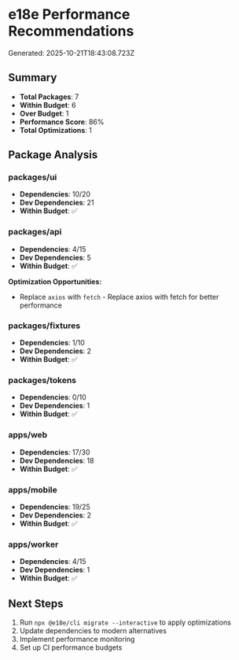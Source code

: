 # e18e Performance Recommendations

Generated: 2025-10-21T18:43:08.723Z

## Summary

- **Total Packages**: 7
- **Within Budget**: 6
- **Over Budget**: 1
- **Performance Score**: 86%
- **Total Optimizations**: 1

## Package Analysis

### packages/ui

- **Dependencies**: 10/20
- **Dev Dependencies**: 21
- **Within Budget**: ✅

### packages/api

- **Dependencies**: 4/15
- **Dev Dependencies**: 5
- **Within Budget**: ✅

**Optimization Opportunities:**

- Replace `axios` with `fetch` - Replace axios with fetch for better performance

### packages/fixtures

- **Dependencies**: 1/10
- **Dev Dependencies**: 2
- **Within Budget**: ✅

### packages/tokens

- **Dependencies**: 0/10
- **Dev Dependencies**: 1
- **Within Budget**: ✅

### apps/web

- **Dependencies**: 17/30
- **Dev Dependencies**: 18
- **Within Budget**: ✅

### apps/mobile

- **Dependencies**: 19/25
- **Dev Dependencies**: 2
- **Within Budget**: ✅

### apps/worker

- **Dependencies**: 4/15
- **Dev Dependencies**: 1
- **Within Budget**: ✅

## Next Steps

1. Run `npx @e18e/cli migrate --interactive` to apply optimizations
2. Update dependencies to modern alternatives
3. Implement performance monitoring
4. Set up CI performance budgets
